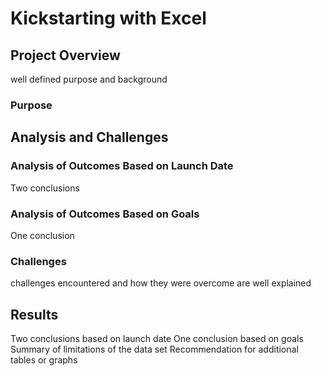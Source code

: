 # Kickstarting with Excel

## Project Overview
well defined purpose and background

### Purpose

## Analysis and Challenges

### Analysis of Outcomes Based on Launch Date
Two conclusions

### Analysis of Outcomes Based on Goals
One conclusion

### Challenges
challenges encountered and how they were overcome are well explained

## Results
Two conclusions based on launch date
One conclusion based on goals
Summary of limitations of the data set
Recommendation for additional tables or graphs
